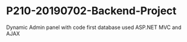 # P210-20190702-Backend-Project

Dynamic Admin panel with code first database used ASP.NET MVC and AJAX
